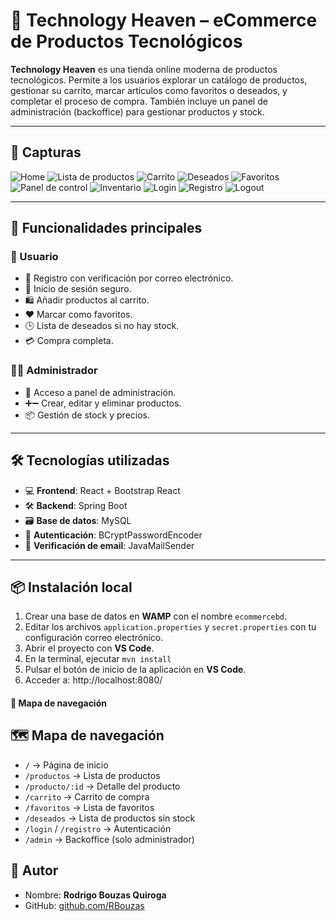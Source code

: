 # 🛒 Technology Heaven – eCommerce de Productos Tecnológicos

**Technology Heaven** es una tienda online moderna de productos tecnológicos. Permite a los usuarios explorar un catálogo de productos, gestionar su carrito, marcar artículos como favoritos o deseados, y completar el proceso de compra. También incluye un panel de administración (backoffice) para gestionar productos y stock.

---

## 📸 Capturas

![Home](https://github.com/user-attachments/assets/1c954b02-a37b-4e30-9d61-86c36a6e967a)
![Lista de productos](https://github.com/user-attachments/assets/99a5bd6b-9048-47b4-a05c-eb8e3bd7bb75)
![Carrito](https://github.com/user-attachments/assets/2934c84c-458c-42b4-b9e2-d0d8f7c2ef62)
![Deseados](https://github.com/user-attachments/assets/dd7b07f1-d504-4ec6-a2c6-bdf0413b66de)
![Favoritos](https://github.com/user-attachments/assets/8dd351e1-8d52-494d-b16d-9e8938f8c6ca)
![Panel de control](https://github.com/user-attachments/assets/1f4e3f8a-75b1-4f79-9431-facf4ed9c6d3)
![Inventario](https://github.com/user-attachments/assets/565c00bf-b8c6-48e9-8c5f-212c775e6480)
![Login](https://github.com/user-attachments/assets/18121290-b0a9-42b0-97da-ae41218e090d)
![Registro](https://github.com/user-attachments/assets/4c1179a7-c394-4a42-b7ff-1caff5ecad39)
![Logout](https://github.com/user-attachments/assets/6f6ca74d-73ef-4342-b73e-848ba70c8527)

---



## 🚀 Funcionalidades principales

### 🧑 Usuario

- 📝 Registro con verificación por correo electrónico.
- 🔐 Inicio de sesión seguro.
- 🛍️ Añadir productos al carrito.
- ❤️ Marcar como favoritos.
- 🕒 Lista de deseados si no hay stock.
- 💳 Compra completa.

### 🧑‍💼 Administrador

- 🔑 Acceso a panel de administración.
- ➕➖ Crear, editar y eliminar productos.
- 📦 Gestión de stock y precios.

---

## 🛠️ Tecnologías utilizadas

- 💻 **Frontend**: React + Bootstrap React
- 🛠️ **Backend**: Spring Boot
- 🗃️ **Base de datos**: MySQL
- 🔐 **Autenticación**: BCryptPasswordEncoder
- 📧 **Verificación de email**: JavaMailSender

---

## 📦 Instalación local

1. Crear una base de datos en **WAMP** con el nombre `ecommercebd`.
2. Editar los archivos `application.properties` y `secret.properties` con tu configuración correo electrónico.
3. Abrir el proyecto con **VS Code**.
4. En la terminal, ejecutar `mvn install`
5. Pulsar el botón de inicio de la aplicación en **VS Code**.
6. Acceder a: http://localhost:8080/

#### 🔗 **Mapa de navegación**

## 🗺️ Mapa de navegación

- `/` → Página de inicio
- `/productos` → Lista de productos
- `/producto/:id` → Detalle del producto
- `/carrito` → Carrito de compra
- `/favoritos` → Lista de favoritos
- `/deseados` → Lista de productos sin stock
- `/login` / `/registro` → Autenticación
- `/admin` → Backoffice (solo administrador)


## 👤 Autor

- Nombre: **Rodrigo Bouzas Quiroga**
- GitHub: [github.com/RBouzas](https://github.com/RBouzas)
